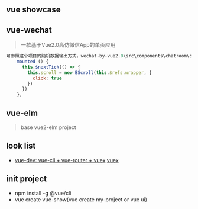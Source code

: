 ## vue showcase

## vue-wechat
> 一款基于Vue2.0高仿微信App的单页应用
``` javascript
可参照这个项目的随机数据输出方式，wechat-by-vue2.0\src\components\chatroom\chatroom.vue以及：
    mounted () {
      this.$nextTick(() => {
        this.scroll = new BScroll(this.$refs.wrapper, {
          click: true
        })
      })
    },

```

## vue-elm
> base vue2-elm project

## look list
* [vue-dev: vue-cli + vue-router + vuex](https://www.cnblogs.com/blackchaos/p/8723724.html) [vuex](https://www.jianshu.com/p/f5bbcbd5b4b5)

## init project
* npm install -g @vue/cli
* vue create vue-show(vue create my-project or vue ui)
